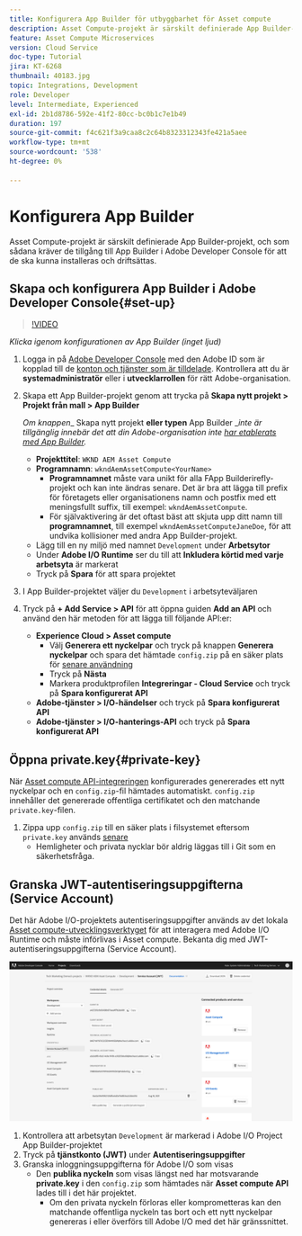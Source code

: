 ```yaml
---
title: Konfigurera App Builder för utbyggbarhet för Asset compute
description: Asset Compute-projekt är särskilt definierade App Builder-projekt, och som sådana kräver de tillgång till App Builder i Adobe Developer Console för att de ska kunna installeras och driftsättas.
feature: Asset Compute Microservices
version: Cloud Service
doc-type: Tutorial
jira: KT-6268
thumbnail: 40183.jpg
topic: Integrations, Development
role: Developer
level: Intermediate, Experienced
exl-id: 2b1d8786-592e-41f2-80cc-bc0b1c7e1b49
duration: 197
source-git-commit: f4c621f3a9caa8c2c64b8323312343fe421a5aee
workflow-type: tm+mt
source-wordcount: '538'
ht-degree: 0%

---
```


# Konfigurera App Builder

Asset Compute-projekt är särskilt definierade App Builder-projekt, och som sådana kräver de tillgång till App Builder i Adobe Developer Console för att de ska kunna installeras och driftsättas.

## Skapa och konfigurera App Builder i Adobe Developer Console{#set-up}

>[!VIDEO](https://video.tv.adobe.com/v/40183?quality=12&learn=on)

_Klicka igenom konfigurationen av App Builder (inget ljud)_

1. Logga in på [Adobe Developer Console](https://console.adobe.io) med den Adobe ID som är kopplad till de [konton och tjänster som är tilldelade](./accounts-and-services.md). Kontrollera att du är __systemadministratör__ eller i __utvecklarrollen__ för rätt Adobe-organisation.
1. Skapa ett App Builder-projekt genom att trycka på __Skapa nytt projekt > Projekt från mall > App Builder__

   _Om knappen__ Skapa nytt projekt __eller typen__ App Builder __inte är tillgänglig innebär det att din Adobe-organisation inte [har etablerats med App Builder](#request-adobe-project-app-builder)._

   + __Projekttitel__: `WKND AEM Asset Compute`
   + __Programnamn__: `wkndAemAssetCompute<YourName>`
      + __Programnamnet__ måste vara unikt för alla FApp Builderirefly-projekt och kan inte ändras senare. Det är bra att lägga till prefix för företagets eller organisationens namn och postfix med ett meningsfullt suffix, till exempel: `wkndAemAssetCompute`.
      + För självaktivering är det oftast bäst att skjuta upp ditt namn till __programnamnet__, till exempel `wkndAemAssetComputeJaneDoe`, för att undvika kollisioner med andra App Builder-projekt.
   + Lägg till en ny miljö med namnet `Development` under __Arbetsytor__
   + Under __Adobe I/O Runtime__ ser du till att __Inkludera körtid med varje arbetsyta__ är markerat
   + Tryck på __Spara__ för att spara projektet
1. I App Builder-projektet väljer du `Development` i arbetsyteväljaren
1. Tryck på __+ Add Service > API__ för att öppna guiden __Add an API__ och använd den här metoden för att lägga till följande API:er:

   + __Experience Cloud > Asset compute__
      + Välj __Generera ett nyckelpar__ och tryck på knappen __Generera nyckelpar__ och spara det hämtade `config.zip` på en säker plats för [senare användning](#private-key)
      + Tryck på __Nästa__
      + Markera produktprofilen __Integreringar - Cloud Service__ och tryck på __Spara konfigurerat API__
   + __Adobe-tjänster > I/O-händelser__ och tryck på __Spara konfigurerat API__
   + __Adobe-tjänster > I/O-hanterings-API__ och tryck på __Spara konfigurerat API__

## Öppna private.key{#private-key}

När [Asset compute API-integreringen](#set-up) konfigurerades genererades ett nytt nyckelpar och en `config.zip`-fil hämtades automatiskt. `config.zip` innehåller det genererade offentliga certifikatet och den matchande `private.key`-filen.

1. Zippa upp `config.zip` till en säker plats i filsystemet eftersom `private.key` används [senare](../develop/environment-variables.md)
   + Hemligheter och privata nycklar bör aldrig läggas till i Git som en säkerhetsfråga.

## Granska JWT-autentiseringsuppgifterna (Service Account)

Det här Adobe I/O-projektets autentiseringsuppgifter används av det lokala [Asset compute-utvecklingsverktyget](../develop/development-tool.md) för att interagera med Adobe I/O Runtime och måste införlivas i Asset compute. Bekanta dig med JWT-autentiseringsuppgifterna (Service Account).

![Adobe Developer tjänstkonto - autentiseringsuppgifter](./assets/app-builder/service-account.png)

1. Kontrollera att arbetsytan `Development` är markerad i Adobe I/O Project App Builder-projektet
1. Tryck på __tjänstkonto (JWT)__ under __Autentiseringsuppgifter__
1. Granska inloggningsuppgifterna för Adobe I/O som visas
   + Den __publika nyckeln__ som visas längst ned har motsvarande __private.key__ i den `config.zip` som hämtades när __Asset compute API__ lades till i det här projektet.
      + Om den privata nyckeln förloras eller komprometteras kan den matchande offentliga nyckeln tas bort och ett nytt nyckelpar genereras i eller överförs till Adobe I/O med det här gränssnittet.

